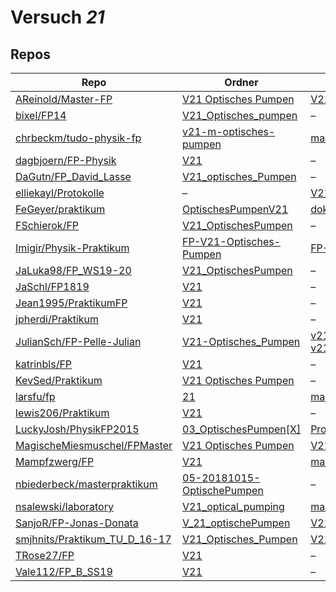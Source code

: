 # Versuch *21*

## Repos

|                                 Repo                                 |                                                                    Ordner                                                                     |                                                                                                                                                      PDFs                                                                                                                                                       |
|----------------------------------------------------------------------|-----------------------------------------------------------------------------------------------------------------------------------------------|-----------------------------------------------------------------------------------------------------------------------------------------------------------------------------------------------------------------------------------------------------------------------------------------------------------------|
|[AReinold/Master-FP](../repo/AReinold/Master-FP)                      |[V21 Optisches Pumpen](https://github.com/AReinold/Master-FP/tree/master/V21%20Optisches%20Pumpen)                                             |[V21 Optisches Pumpen_Protokoll.pdf](https://docs.google.com/viewer?url=https://raw.githubusercontent.com/AReinold/Master-FP/master/PDF-Dateien%20abtestiert/V21%20Optisches%20Pumpen_Protokoll.pdf)                                                                                                             |
|[bixel/FP14](../repo/bixel/FP14)                                      |[V21_Optisches_pumpen](https://github.com/bixel/FP14/tree/master/V21_Optisches_pumpen)                                                         |–                                                                                                                                                                                                                                                                                                                |
|[chrbeckm/tudo-physik-fp](../repo/chrbeckm/tudo-physik-fp)            |[v21-m-optisches-pumpen](https://github.com/chrbeckm/tudo-physik-fp/tree/master/v21-m-optisches-pumpen)                                        |[main.pdf](https://docs.google.com/viewer?url=https://raw.githubusercontent.com/NicoWeio/awesome-ap-pdfs/main/chrbeckm%E2%88%95tudo-physik-fp/21/main.pdf) \*                                                                                                                                                    |
|[dagbjoern/FP-Physik](../repo/dagbjoern/FP-Physik)                    |[V21](https://github.com/dagbjoern/FP-Physik/tree/master/V21)                                                                                  |–                                                                                                                                                                                                                                                                                                                |
|[DaGutn/FP_David_Lasse](../repo/DaGutn/FP_David_Lasse)                |[V21_optisches_Pumpen](https://github.com/DaGutn/FP_David_Lasse/tree/main/V21_optisches_Pumpen)                                                |–                                                                                                                                                                                                                                                                                                                |
|[elliekayl/Protokolle](../repo/elliekayl/Protokolle)                  |–                                                                                                                                              |[V21_Optisches-Pumpen.pdf](https://docs.google.com/viewer?url=https://raw.githubusercontent.com/elliekayl/Protokolle/master/V01-46/V21_Optisches-Pumpen.pdf)                                                                                                                                                     |
|[FeGeyer/praktikum](../repo/FeGeyer/praktikum)                        |[OptischesPumpenV21](https://github.com/FeGeyer/praktikum/tree/master/MFP/OptischesPumpenV21)                                                  |[dokument.pdf](https://docs.google.com/viewer?url=https://raw.githubusercontent.com/NicoWeio/awesome-ap-pdfs/main/FeGeyer%E2%88%95praktikum/21/dokument.pdf) \*                                                                                                                                                  |
|[FSchierok/FP](../repo/FSchierok/FP)                                  |[V21_OptischesPumpen](https://github.com/FSchierok/FP/tree/master/V21_OptischesPumpen)                                                         |–                                                                                                                                                                                                                                                                                                                |
|[Imigir/Physik-Praktikum](../repo/Imigir/Physik-Praktikum)            |[FP-V21-Optisches-Pumpen](https://github.com/Imigir/Physik-Praktikum/tree/master/FP-V21-Optisches-Pumpen)                                      |[FP-V21w.pdf](https://docs.google.com/viewer?url=https://raw.githubusercontent.com/NicoWeio/awesome-ap-pdfs/main/Imigir%E2%88%95Physik-Praktikum/21/FP-V21w.pdf) \*                                                                                                                                              |
|[JaLuka98/FP_WS19-20](../repo/JaLuka98/FP_WS19-20)                    |[V21_OptischesPumpen](https://github.com/JaLuka98/FP_WS19-20/tree/master/V21_OptischesPumpen)                                                  |–                                                                                                                                                                                                                                                                                                                |
|[JaSchl/FP1819](../repo/JaSchl/FP1819)                                |[V21](https://github.com/JaSchl/FP1819/tree/master/V21)                                                                                        |–                                                                                                                                                                                                                                                                                                                |
|[Jean1995/PraktikumFP](../repo/Jean1995/PraktikumFP)                  |[V21](https://github.com/Jean1995/PraktikumFP/tree/master/V21)                                                                                 |–                                                                                                                                                                                                                                                                                                                |
|[jpherdi/Praktikum](../repo/jpherdi/Praktikum)                        |[V21](https://github.com/jpherdi/Praktikum/tree/master/V21)                                                                                    |–                                                                                                                                                                                                                                                                                                                |
|[JulianSch/FP-Pelle-Julian](../repo/JulianSch/FP-Pelle-Julian)        |[V21-Optisches_Pumpen](https://github.com/JulianSch/FP-Pelle-Julian/tree/master/V21-Optisches_Pumpen)                                          |[v21.pdf](https://docs.google.com/viewer?url=https://raw.githubusercontent.com/JulianSch/FP-Pelle-Julian/master/Altprotokolle_nYR/v21.pdf)<br/>[v21unkorrigiert.pdf](https://docs.google.com/viewer?url=https://raw.githubusercontent.com/JulianSch/FP-Pelle-Julian/master/Altprotokolle_nYR/v21unkorrigiert.pdf)|
|[katrinbls/FP](../repo/katrinbls/FP)                                  |[V21](https://github.com/katrinbls/FP/tree/master/V21)                                                                                         |–                                                                                                                                                                                                                                                                                                                |
|[KevSed/Praktikum](../repo/KevSed/Praktikum)                          |[V21 Optisches Pumpen](https://github.com/KevSed/Praktikum/tree/master/V21%20Optisches%20Pumpen)                                               |–                                                                                                                                                                                                                                                                                                                |
|[larsfu/fp](../repo/larsfu/fp)                                        |[21](https://github.com/larsfu/fp/tree/master/21)                                                                                              |[main.pdf](https://docs.google.com/viewer?url=https://raw.githubusercontent.com/NicoWeio/awesome-ap-pdfs/main/larsfu%E2%88%95fp/21/main.pdf) \*                                                                                                                                                                  |
|[lewis206/Praktikum](../repo/lewis206/Praktikum)                      |[V21](https://github.com/jpherdi/Praktikum/tree/master/V21)                                                                                    |–                                                                                                                                                                                                                                                                                                                |
|[LuckyJosh/PhysikFP2015](../repo/LuckyJosh/PhysikFP2015)              |[03_OptischesPumpen[X]](https://github.com/LuckyJosh/PhysikFP2015/tree/master/03_OptischesPumpen%5BX%5D)                                       |[Protokoll_OptischesPumpen_Luckey_Wollenberg.pdf](https://docs.google.com/viewer?url=https://raw.githubusercontent.com/LuckyJosh/PhysikFP2015/master/03_OptischesPumpen%5BX%5D/Protokoll_OptischesPumpen_Luckey_Wollenberg.pdf)                                                                                  |
|[MagischeMiesmuschel/FPMaster](../repo/MagischeMiesmuschel/FPMaster)  |[V21 Optisches Pumpen](https://github.com/MagischeMiesmuschel/FPMaster/tree/master/V21%20Optisches%20Pumpen)                                   |[V21.pdf](https://docs.google.com/viewer?url=https://raw.githubusercontent.com/MagischeMiesmuschel/FPMaster/master/Protokolle/V21.pdf)                                                                                                                                                                           |
|[Mampfzwerg/FP](../repo/Mampfzwerg/FP)                                |[V21](https://github.com/Mampfzwerg/FP/tree/master/V21)                                                                                        |[main.pdf](https://docs.google.com/viewer?url=https://raw.githubusercontent.com/Mampfzwerg/FP/master/V21/main.pdf)                                                                                                                                                                                               |
|[nbiederbeck/masterpraktikum](../repo/nbiederbeck/masterpraktikum)    |[05-20181015-OptischePumpen](https://github.com/nbiederbeck/masterpraktikum/tree/master/05-20181015-OptischePumpen)                            |–                                                                                                                                                                                                                                                                                                                |
|[nsalewski/laboratory](../repo/nsalewski/laboratory)                  |[V21_optical_pumping](https://github.com/nsalewski/laboratory/tree/master/FP/V21_optical_pumping)                                              |[main.pdf](https://docs.google.com/viewer?url=https://raw.githubusercontent.com/NicoWeio/awesome-ap-pdfs/main/nsalewski%E2%88%95laboratory/21/main.pdf) \*                                                                                                                                                       |
|[SanjoR/FP-Jonas-Donata](../repo/SanjoR/FP-Jonas-Donata)              |[V_21_optischePumpen](https://github.com/SanjoR/FP-Jonas-Donata/tree/master/MFP/V_21_optischePumpen)                                           |[V21_optischesPumpen.pdf](https://docs.google.com/viewer?url=https://raw.githubusercontent.com/SanjoR/FP-Jonas-Donata/master/MFP/Fertige_Protokolle/V21_optischesPumpen.pdf)                                                                                                                                     |
|[smjhnits/Praktikum_TU_D_16-17](../repo/smjhnits/Praktikum_TU_D_16-17)|[V21_Optisches_Pumpen](https://github.com/smjhnits/Praktikum_TU_D_16-17/tree/master/Fortgeschrittenenpraktikum/Protokolle/V21_Optisches_Pumpen)|[V21_main.pdf](https://docs.google.com/viewer?url=https://raw.githubusercontent.com/NicoWeio/awesome-ap-pdfs/main/smjhnits%E2%88%95Praktikum_TU_D_16-17/21/V21_main.pdf) \*                                                                                                                                      |
|[TRose27/FP](../repo/TRose27/FP)                                      |[V21](https://github.com/TRose27/FP/tree/master/V21)                                                                                           |–                                                                                                                                                                                                                                                                                                                |
|[Vale112/FP_B_SS19](../repo/Vale112/FP_B_SS19)                        |[V21](https://github.com/Vale112/FP_B_SS19/tree/master/V21)                                                                                    |–                                                                                                                                                                                                                                                                                                                |
